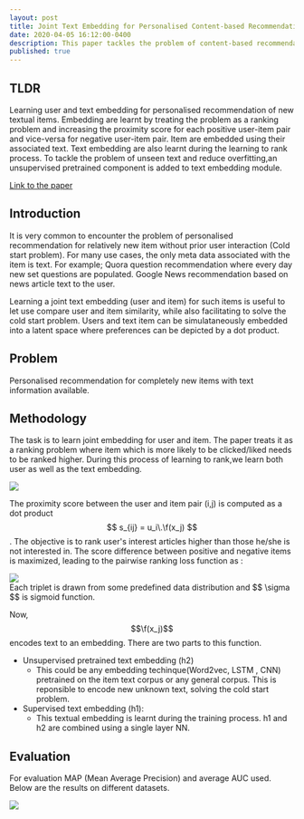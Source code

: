```yaml
---
layout: post
title: Joint Text Embedding for Personalised Content-based Recommendation
date: 2020-04-05 16:12:00-0400
description: This paper tackles the problem of content-based recommendation for completely new texts
published: true
---
```



## TLDR 
Learning user and text embedding for personalised recommendation of new textual items. Embedding are learnt by treating the problem as a ranking problem and increasing the proximity score for each positive user-item pair and vice-versa for negative user-item pair. Item are embedded using their associated text. Text embedding are also learnt during the learning to rank process. To tackle the problem of unseen text and reduce overfitting,an unsupervised pretrained component is added to text embedding module.

[Link to the paper](https://arxiv.org/abs/1706.01084)

## Introduction
It is very common to encounter the problem of personalised recommendation for relatively new item without prior user interaction (Cold start problem). For many use cases, the only meta data associated with the item is text. For example; Quora question recommendation where every day new set questions are populated. Google News recommendation based on news article text to the user.

Learning a joint text embedding (user and item) for such items is useful to let use compare user and item similarity, while also facilitating to solve the cold start problem. Users and text item can be simulataneously embedded into a latent space where preferences can be depicted by a dot product.

## Problem
Personalised recommendation for completely new items with text information available.

## Methodology 
The task is to learn joint embedding for user and item. The paper treats it as a ranking problem where item which is more likely to be clicked/liked needs to be ranked higher. During this process of learning to rank,we learn both user as well as the text embedding.

<div class="img_row">
    <img class="col one last" src="{{ site.baseurl }}/assets/img/joint-text-embedding-for-personalised-content-based-recommendation/approach.png">
</div>


The proximity score between the user and item pair (i,j) is computed as a dot product $$ s_{ij} = u_i\.\f(x_j) $$. The objective is to rank user's interest articles higher than those he/she is not interested in.
The score difference between positive and negative items is maximized, leading to the pairwise ranking loss function as :
<div class="img_row">
    <img class="col one last" src="{{ site.baseurl }}/assets/img/joint-text-embedding-for-personalised-content-based-recommendation/loss.png">
</div>
Each triplet is drawn from some predefined data distribution and $$ \sigma $$ is sigmoid function.

Now, $$\f(x_j)$$ encodes text to an embedding. There are two parts to this function.
* Unsupervised pretrained text embedding (h2)
	* This could be any embedding techinque(Word2vec, LSTM , CNN) pretrained on the item text corpus or any general corpus. This is reponsible to encode new unknown text, solving the cold start problem.  
* Supervised text embedding (h1):
	* This textual embedding is learnt during the training process.
h1 and h2 are combined using a single layer NN.


## Evaluation 
For evaluation MAP (Mean Average Precision) and average AUC used. Below are the results on different datasets.

<div class="img_row">
    <img class="col one last" src="{{ site.baseurl }}/assets/img/joint-text-embedding-for-personalised-content-based-recommendation/evaluation.png">
</div>
